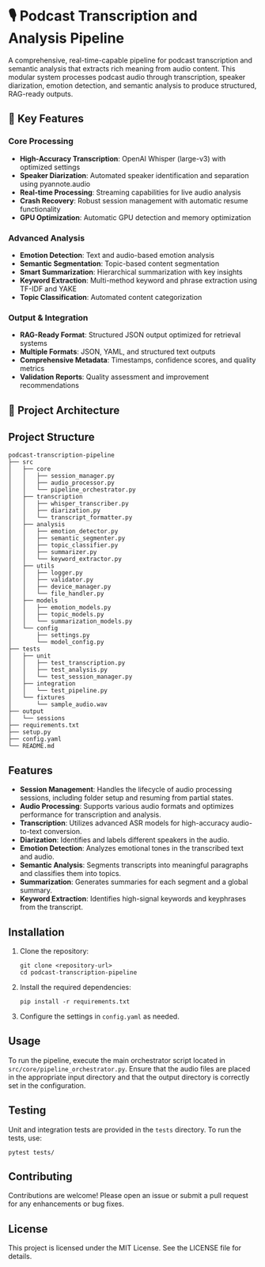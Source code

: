 # 🎙️ Podcast Transcription and Analysis Pipeline

A comprehensive, real-time-capable pipeline for podcast transcription and semantic analysis that extracts rich meaning from audio content. This modular system processes podcast audio through transcription, speaker diarization, emotion detection, and semantic analysis to produce structured, RAG-ready outputs.

## 🚀 Key Features

### Core Processing
- **High-Accuracy Transcription**: OpenAI Whisper (large-v3) with optimized settings
- **Speaker Diarization**: Automated speaker identification and separation using pyannote.audio
- **Real-time Processing**: Streaming capabilities for live audio analysis
- **Crash Recovery**: Robust session management with automatic resume functionality
- **GPU Optimization**: Automatic GPU detection and memory optimization

### Advanced Analysis
- **Emotion Detection**: Text and audio-based emotion analysis
- **Semantic Segmentation**: Topic-based content segmentation
- **Smart Summarization**: Hierarchical summarization with key insights
- **Keyword Extraction**: Multi-method keyword and phrase extraction using TF-IDF and YAKE
- **Topic Classification**: Automated content categorization

### Output & Integration
- **RAG-Ready Format**: Structured JSON output optimized for retrieval systems
- **Multiple Formats**: JSON, YAML, and structured text outputs
- **Comprehensive Metadata**: Timestamps, confidence scores, and quality metrics
- **Validation Reports**: Quality assessment and improvement recommendations

## 📁 Project Architecture

## Project Structure

```
podcast-transcription-pipeline
├── src
│   ├── core
│   │   ├── session_manager.py
│   │   ├── audio_processor.py
│   │   └── pipeline_orchestrator.py
│   ├── transcription
│   │   ├── whisper_transcriber.py
│   │   ├── diarization.py
│   │   └── transcript_formatter.py
│   ├── analysis
│   │   ├── emotion_detector.py
│   │   ├── semantic_segmenter.py
│   │   ├── topic_classifier.py
│   │   ├── summarizer.py
│   │   └── keyword_extractor.py
│   ├── utils
│   │   ├── logger.py
│   │   ├── validator.py
│   │   ├── device_manager.py
│   │   └── file_handler.py
│   ├── models
│   │   ├── emotion_models.py
│   │   ├── topic_models.py
│   │   └── summarization_models.py
│   └── config
│       ├── settings.py
│       └── model_config.py
├── tests
│   ├── unit
│   │   ├── test_transcription.py
│   │   ├── test_analysis.py
│   │   └── test_session_manager.py
│   ├── integration
│   │   └── test_pipeline.py
│   └── fixtures
│       └── sample_audio.wav
├── output
│   └── sessions
├── requirements.txt
├── setup.py
├── config.yaml
└── README.md
```

## Features

- **Session Management**: Handles the lifecycle of audio processing sessions, including folder setup and resuming from partial states.
- **Audio Processing**: Supports various audio formats and optimizes performance for transcription and analysis.
- **Transcription**: Utilizes advanced ASR models for high-accuracy audio-to-text conversion.
- **Diarization**: Identifies and labels different speakers in the audio.
- **Emotion Detection**: Analyzes emotional tones in the transcribed text and audio.
- **Semantic Analysis**: Segments transcripts into meaningful paragraphs and classifies them into topics.
- **Summarization**: Generates summaries for each segment and a global summary.
- **Keyword Extraction**: Identifies high-signal keywords and keyphrases from the transcript.

## Installation

1. Clone the repository:
   ```
   git clone <repository-url>
   cd podcast-transcription-pipeline
   ```

2. Install the required dependencies:
   ```
   pip install -r requirements.txt
   ```

3. Configure the settings in `config.yaml` as needed.

## Usage

To run the pipeline, execute the main orchestrator script located in `src/core/pipeline_orchestrator.py`. Ensure that the audio files are placed in the appropriate input directory and that the output directory is correctly set in the configuration.

## Testing

Unit and integration tests are provided in the `tests` directory. To run the tests, use:
```
pytest tests/
```

## Contributing

Contributions are welcome! Please open an issue or submit a pull request for any enhancements or bug fixes.

## License

This project is licensed under the MIT License. See the LICENSE file for details.